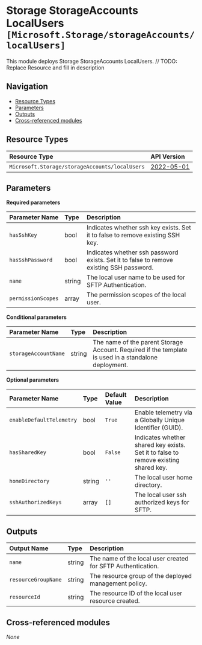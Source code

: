 # Storage StorageAccounts LocalUsers `[Microsoft.Storage/storageAccounts/localUsers]`

This module deploys Storage StorageAccounts LocalUsers.
// TODO: Replace Resource and fill in description

## Navigation

- [Resource Types](#Resource-Types)
- [Parameters](#Parameters)
- [Outputs](#Outputs)
- [Cross-referenced modules](#Cross-referenced-modules)

## Resource Types

| Resource Type | API Version |
| :-- | :-- |
| `Microsoft.Storage/storageAccounts/localUsers` | [2022-05-01](https://docs.microsoft.com/en-us/azure/templates/Microsoft.Storage/2022-05-01/storageAccounts/localUsers) |

## Parameters

**Required parameters**

| Parameter Name | Type | Description |
| :-- | :-- | :-- |
| `hasSshKey` | bool | Indicates whether ssh key exists. Set it to false to remove existing SSH key. |
| `hasSshPassword` | bool | Indicates whether ssh password exists. Set it to false to remove existing SSH password. |
| `name` | string | The local user name to be used for SFTP Authentication. |
| `permissionScopes` | array | The permission scopes of the local user. |

**Conditional parameters**

| Parameter Name | Type | Description |
| :-- | :-- | :-- |
| `storageAccountName` | string | The name of the parent Storage Account. Required if the template is used in a standalone deployment. |

**Optional parameters**

| Parameter Name | Type | Default Value | Description |
| :-- | :-- | :-- | :-- |
| `enableDefaultTelemetry` | bool | `True` | Enable telemetry via a Globally Unique Identifier (GUID). |
| `hasSharedKey` | bool | `False` | Indicates whether shared key exists. Set it to false to remove existing shared key. |
| `homeDirectory` | string | `''` | The local user home directory. |
| `sshAuthorizedKeys` | array | `[]` | The local user ssh authorized keys for SFTP. |


## Outputs

| Output Name | Type | Description |
| :-- | :-- | :-- |
| `name` | string | The name of the local user created for SFTP Authentication. |
| `resourceGroupName` | string | The resource group of the deployed management policy. |
| `resourceId` | string | The resource ID of the local user resource created. |

## Cross-referenced modules

_None_
